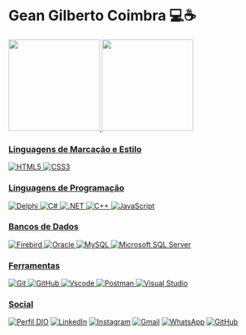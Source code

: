 # Gean Gilberto Coimbra 💻☕

 <div>
   <a href="https://github.com/GeanGilberto01">
   <img height="180em" src="https://github-readme-stats.vercel.app/api?username=GeanGilberto01&show_icons=true&theme=tokyonight&include_all_commits=true&count_private=true"/>
   <img height="180em" src="https://github-readme-stats.vercel.app/api/top-langs/?username=GeanGilberto01&layout=compact&langs_count=6&theme=tokyonight"/>
</div>

### Linguagens de Marcação e Estilo 
![HTML5](https://img.shields.io/badge/HTML5-E34F26?style=for-the-badge&logo=html5&logoColor=white)
![CSS3](https://img.shields.io/badge/CSS3-1572B6?style=for-the-badge&logo=css3&logoColor=white)
    
### Linguagens de Programação
![Delphi](https://img.shields.io/badge/Delphi-CC342D?style=for-the-badge&logo=delphi&logoColor=white) 
![C#](https://img.shields.io/badge/C%23-9B4F96?style=for-the-badge&logo=csharp&logoColor=white)
![.NET](https://img.shields.io/badge/.NET-512BD4?style=for-the-badge&logo=.net&logoColor=white)
![C++](https://img.shields.io/badge/C%2B%2B-00599C?style=for-the-badge&logo=c%2B%2B&logoColor=white) 
![JavaScript](https://img.shields.io/badge/JavaScript-F7DF1E?style=for-the-badge&logo=javascript&logoColor=black)
 
### Bancos de Dados
![Firebird](https://img.shields.io/badge/Firebird-FF4500?style=for-the-badge&logo=firebird&logoColor=white) 
![Oracle](https://img.shields.io/badge/Oracle-F80000?style=for-the-badge&logo=oracle&logoColor=white) 
![MySQL](https://img.shields.io/badge/MySQL-4479A1?style=for-the-badge&logo=mysql&logoColor=white) 
![Microsoft SQL Server](https://img.shields.io/badge/Microsoft%20SQL%20Server-CC2927?style=for-the-badge&logo=microsoft%20sql%20server&logoColor=white)

### Ferramentas
![Git](https://img.shields.io/badge/GIT-E44C30?style=for-the-badge&logo=git&logoColor=white)
![GitHub](https://img.shields.io/badge/GitHub-000?style=for-the-badge&logo=github&logoColor=30A3DC)
![Vscode](https://img.shields.io/badge/Vscode-007ACC?style=for-the-badge&logo=visual-studio-code&logoColor=white)
![Postman](https://img.shields.io/badge/Postman-FF6C37.svg?style=for-the-badge&logo=Postman&logoColor=white)
![Visual Studio](https://img.shields.io/badge/Visual%20Studio-5C2D91.svg?style=for-the-badge&logo=visual-studio&logoColor=white)
 
### Social
[![Perfil DIO](https://img.shields.io/badge/-Meu%20Perfil%20na%20DIO-000000?style=for-the-badge&logo=gitbook&logoColor=white)](https://www.dio.me/users/geangilbertocoimbra)
[![LinkedIn](https://img.shields.io/badge/linkedin-%230077B5.svg?style=for-the-badge&logo=linkedin&logoColor=white)](https://linkedin.com/in/gean-gilberto-coimbra)
[![Instagram](https://img.shields.io/badge/-Instagram-%23E4405F?style=for-the-badge&logo=instagram&logoColor=white)](https://www.instagram.com/geancoimbra)
[![Gmail](https://img.shields.io/badge/-Gmail-red?style=for-the-badge&logo=gmail&logoColor=white)](mailto:geangilbertocoimbra@gmail.com)
[![WhatsApp](https://img.shields.io/badge/WhatsApp-234ea94b?style=for-the-badge&logo=whatsapp&logoColor=white)](https://wa.me/55+37+991009128)
[![GitHub](https://img.shields.io/badge/GitHub-E44C30?style=for-the-badge&logo=github&logoColor=white)]([https://github.com/0101dev](https://github.com/GeanGilberto01))
